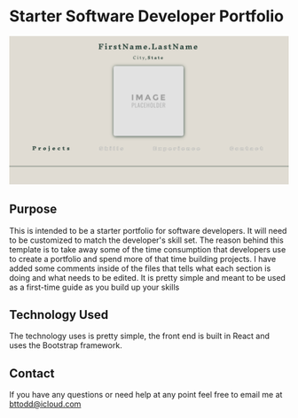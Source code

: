 # Starter Software Developer Portfolio


![Read Me](my-app/src/components/image/readMeImage.jpg)


## Purpose 

This is intended to be a starter portfolio for software developers. It will need to be customized to match the developer's skill set.
The reason behind this template is to take away some of the time consumption that developers use to create a portfolio and spend more of that 
time building projects. I have added some comments inside of the files that tells what each section is doing and what needs to be edited. It is pretty simple and meant to be used as a first-time guide as you build up your skills

## Technology Used

The technology uses is pretty simple, the front end is built in React and uses the Bootstrap framework.


## Contact

If you have any questions or need help at any point feel free to email me at bttodd@icloud.com
